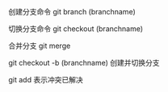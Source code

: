 创建分支命令
git branch (branchname)

切换分支命令
git checkout (branchname)

合并分支
git merge

git checkout -b (branchname) 创建并切换分支

git add 表示冲突已解决

